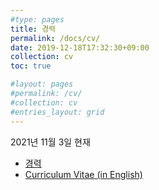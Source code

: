 ```yaml
---
#type: pages
title: 경력
permalink: /docs/cv/
date: 2019-12-18T17:32:30+09:00
collection: cv
toc: true

#layout: pages
#permalink: /cv/
#collection: cv
#entries_layout: grid
---
```


2021년 11월 3일 현재

- [경력](/docs/_pages/cv/kor/)
- [Curriculum Vitae (in English)](/docs/_pages/cv/eng/)
